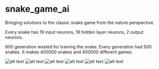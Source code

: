 # snake_game_ai

Bringing solutions to the classic snake game from the nature perspective.  

Every snake has 19 input neurons, 19 hidden layer neurons, 2 output neurons.  

800 generation wasted for training the snake.
Every generation had 500 snakes. It makes 400000 snakes and 400000 different games. 

![alt text](src/documents/game.gif)
![alt text](src/documents/world_of_snake.png)
![alt text](src/documents/ann.png)
![alt text](src/documents/mathematical_expression.png)
![alt text](src/documents/flowchart.png)
![alt text](src/documents/brain_of_snake.png)
